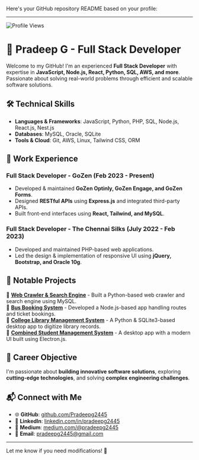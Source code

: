 Here's your GitHub repository README based on your profile:  

---
![Profile Views](https://komarev.com/ghpvc/?username=Pradeepg2445&color=blue)


# 🚀 Pradeep G - Full Stack Developer  

Welcome to my GitHub! I'm an experienced **Full Stack Developer** with expertise in **JavaScript, Node.js, React, Python, SQL, AWS, and more**. Passionate about solving real-world problems through efficient and scalable software solutions.  

## 🛠️ Technical Skills  
- **Languages & Frameworks**: JavaScript, Python, PHP, SQL, Node.js, React.js, Nest.js  
- **Databases**: MySQL, Oracle, SQLite  
- **Tools & Cloud**: Git, AWS, Linux, Tailwind CSS, ORM  

## 💼 Work Experience  
### **Full Stack Developer - GoZen (Feb 2023 - Present)**  
- Developed & maintained **GoZen Optinly, GoZen Engage, and GoZen Forms**.  
- Designed **RESTful APIs** using **Express.js** and integrated third-party APIs.  
- Built front-end interfaces using **React, Tailwind, and MySQL**.  

### **Full Stack Developer - The Chennai Silks (July 2022 - Feb 2023)**  
- Developed and maintained PHP-based web applications.  
- Led the design & implementation of responsive UI using **jQuery, Bootstrap, and Oracle 10g**.  

## 📌 Notable Projects  
🔹 **[Web Crawler & Search Engine](https://github.com/Pradeepg2445/web-spider)** - Built a Python-based web crawler and search engine using MySQL.  
🔹 **[Bus Booking System](https://github.com/Pradeepg2445/BBS)** - Developed a Node.js-based app handling routes and ticket bookings.  
🔹 **[College Library Management System](https://github.com/Pradeepg2445/CLMS)** - A Python & SQLite3-based desktop app to digitize library records.  
🔹 **[Combined Student Management System](https://github.com/Pradeepg2445/CSMS)** - A desktop app with a modern UI built using Electron.js.  

## 🎯 Career Objective  
I'm passionate about **building innovative software solutions**, exploring **cutting-edge technologies**, and solving **complex engineering challenges**.  

## 📬 Connect with Me  
- 🌐 **GitHub**: [github.com/Pradeepg2445](https://github.com/Pradeepg2445)  
- 🔗 **LinkedIn**: [linkedin.com/in/pradeepg2445](https://linkedin.com/in/pradeepg2445)  
- 📝 **Medium**: [medium.com/@pradeepg2445](https://medium.com/@pradeepg2445)  
- 📧 **Email**: pradeepg2445@gmail.com  

---  

Let me know if you need modifications! 🚀
